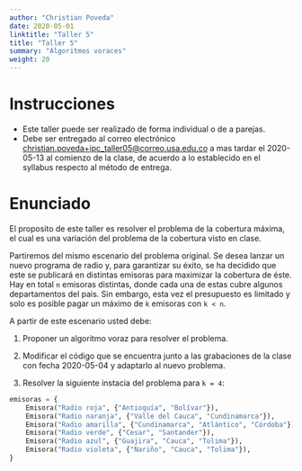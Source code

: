 ```yaml
---
author: "Christian Poveda"
date: 2020-05-01
linktitle: "Taller 5"
title: "Taller 5"
summary: "Algoritmos voraces"
weight: 20
---
```


# Instrucciones
- Este taller puede ser realizado de forma individual o de a parejas.
- Debe ser entregado al correo electrónico
  [christian.poveda+ipc_taller05@correo.usa.edu.co](mailto:christian.poveda+ipc_taller05@correo.usa.edu.co)
  a mas tardar el 2020-05-13 al comienzo de la clase, de acuerdo a lo
  establecido en el syllabus respecto al método de entrega.

# Enunciado

El proposito de este taller es resolver el problema de la cobertura máxima, el
cual es una variación del problema de la cobertura visto en clase.

Partiremos del mismo escenario del problema original. Se desea lanzar un nuevo
programa de radio y, para garantizar su éxito, se ha decidido que este se
publicará en distintas emisoras para maximizar la cobertura de éste. Hay en
total `n` emisoras distintas, donde cada una de estas cubre algunos
departamentos del pais. Sin embargo, esta vez el presupuesto es limitado y solo
es posible pagar un máximo de `k` emisoras con `k < n`.

A partir de este escenario usted debe:

1. Proponer un algoritmo voraz para resolver el problema.

2. Modificar el código que se encuentra junto a las grabaciones de la clase con fecha 2020-05-04 y adaptarlo al nuevo problema.

3. Resolver la siguiente instacia del problema para `k = 4`:

```python
emisoras = {
    Emisora("Radio roja", {"Antioquía", "Bolívar"}),
    Emisora("Radio naranja", {"Valle del Cauca", "Cundinamarca"}),
    Emisora("Radio amarilla", {"Cundinamarca", "Atlántico", "Córdoba"}),
    Emisora("Radio verde", {"Cesar", "Santander"}),
    Emisora("Radio azul", {"Guajira", "Cauca", "Tolima"}),
    Emisora("Radio violeta", {"Nariño", "Cauca", "Tolima"}),
}
```
